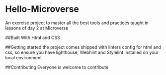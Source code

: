 # Hello-Microverse
An exercise project to master all the best tools and practices taught in lessons of day 2 at Microverse

##Built With
Html and CSS

##Getting started
the project comes shipped with linters config for html and css, so ensure you have lighthouse, Webhint
and Stylelint installed on your local environment

##Contributing
Everyone is welcome to contribute



